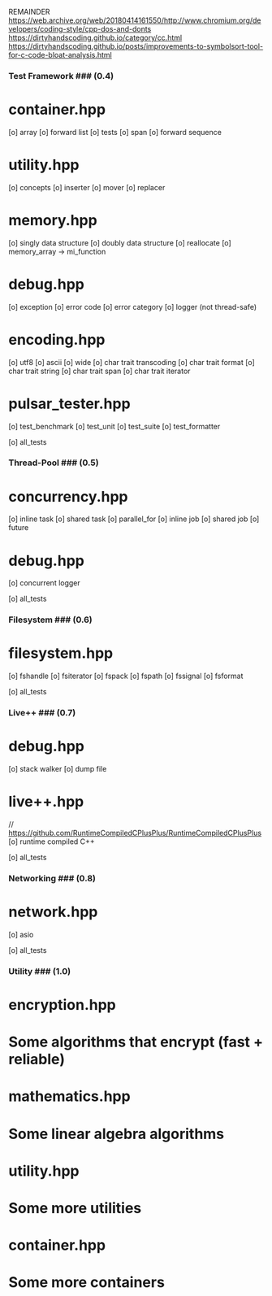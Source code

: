REMAINDER
https://web.archive.org/web/20180414161550/http://www.chromium.org/developers/coding-style/cpp-dos-and-donts
https://dirtyhandscoding.github.io/category/cc.html
https://dirtyhandscoding.github.io/posts/improvements-to-symbolsort-tool-for-c-code-bloat-analysis.html

### Test Framework ### (0.4)
# container.hpp
[o] array
[o] forward list
[o] tests
[o] span
[o] forward sequence

# utility.hpp
[o] concepts
[o] inserter
[o] mover
[o] replacer

# memory.hpp
[o] singly data structure
[o] doubly data structure
[o] reallocate
[o] memory_array -> mi_function

# debug.hpp
[o] exception
[o] error code
[o] error category
[o] logger (not thread-safe)

# encoding.hpp
[o] utf8
[o] ascii
[o] wide
[o] char trait transcoding
[o] char trait format
[o] char trait string
[o] char trait span
[o] char trait iterator

# pulsar_tester.hpp
[o] test_benchmark
[o] test_unit
[o] test_suite
[o] test_formatter

[o] all_tests


### Thread-Pool ### (0.5)
# concurrency.hpp
[o] inline task
[o] shared task
[o] parallel_for
[o] inline job
[o] shared job
[o] future

# debug.hpp
[o] concurrent logger

[o] all_tests


### Filesystem ### (0.6)
# filesystem.hpp
[o] fshandle
[o] fsiterator
[o] fspack
[o] fspath
[o] fssignal
[o] fsformat

[o] all_tests


### Live++ ### (0.7)

# debug.hpp
[o] stack walker
[o] dump file

# live++.hpp
// https://github.com/RuntimeCompiledCPlusPlus/RuntimeCompiledCPlusPlus
[o] runtime compiled C++

[o] all_tests


### Networking ### (0.8)
# network.hpp
[o] asio

[o] all_tests


### Utility ### (1.0)
# encryption.hpp
# Some algorithms that encrypt (fast + reliable)

# mathematics.hpp
# Some linear algebra algorithms

# utility.hpp
# Some more utilities

# container.hpp
# Some more containers